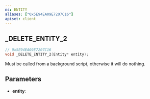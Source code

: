 ```yaml
---
ns: ENTITY
aliases: ["0x5E94EA09E7207C16"]
apiset: client
---
```

## _DELETE_ENTITY_2

```c
// 0x5E94EA09E7207C16
void _DELETE_ENTITY_2(Entity* entity);
```

Must be called from a background script, otherwise it will do nothing.

## Parameters
* **entity**: